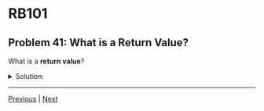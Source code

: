 # RB101
## Problem 41: What is a Return Value?

What is a **return value**?

<details>
<summary>Solution:</summary>

A return value is the result that a method produces and sends back to the caller.

**Explicit vs Implicit Return:**

**Explicit return** - using the `return` keyword:
```ruby
def add(a, b)
  return a + b  # Explicitly returns the sum
end

add(3, 5)  # => 8
```

**Implicit return** - Ruby automatically returns the last evaluated expression:
```ruby
def add(a, b)
  a + b  # Implicitly returns the sum
end

add(3, 5)  # => 8
```

**Using the return value:**
```ruby
def square(num)
  num * num
end

result = square(5)  # Capture return value
puts result         # => 25

# Can use directly
puts square(3)      # => 9

# Can use in expressions
total = square(4) + square(3)  # => 25
```

**Multiple return points:**
```ruby
def check_age(age)
  return "Too young" if age < 18
  return "Adult" if age < 65
  "Senior"
end
```

**Note:** Ruby methods always return a value, even if it's `nil`.

</details>

---

[Previous](040.md) | [Next](042.md)

